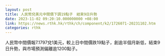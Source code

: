 ```yaml
---
layout: post
title: 人民幣兌美元中間價下調19點子　結束9日升勢
date: 2023-11-02 09:20:10.000000000 +08:00
link: https://news.rthk.hk/rthk/ch/component/k2/1726071-20231102.htm
categories: rthk
---
```


人民幣中間價報7.1797兌1美元，較上日中間價跌19點子，創逾半個月新低，結束9日升勢，與市場預測偏離逾1200點子。
